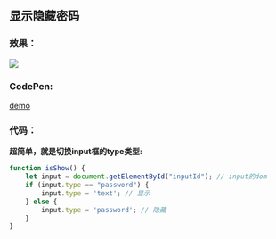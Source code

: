 ## 显示隐藏密码

<!--
 * @Author: OBKoro1
 * @Github: https://github.com/OBKoro1
 * @Date: 2018-09-03 18:50:19
 * @LastEditors: OBKoro1
 * @LastEditTime: 2018-12-27 16:27:22
 * @Description: 
 -->

### 效果：

![](https://github.com/OBKoro1/articleImg_src/blob/master/weibo_img_move/005Y4rCogy1fuwjt7sgiej30ku07xdg5.jpg?raw=true)

### CodePen: 

[demo](https://codepen.io/OBKoro1/pen/VxxgyG)

### 代码：

**超简单，就是切换input框的type类型:**

```js
function isShow() {
    let input = document.getElementById("inputId"); // input的dom
    if (input.type == "password") {
        input.type = 'text'; // 显示
    } else {
        input.type = 'password'; // 隐藏
    }
}
```

